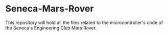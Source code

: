 # Seneca-Mars-Rover
This repository will hold all the files related to the microcontroller's code of the Seneca's Engineering Club Mars Rover.
